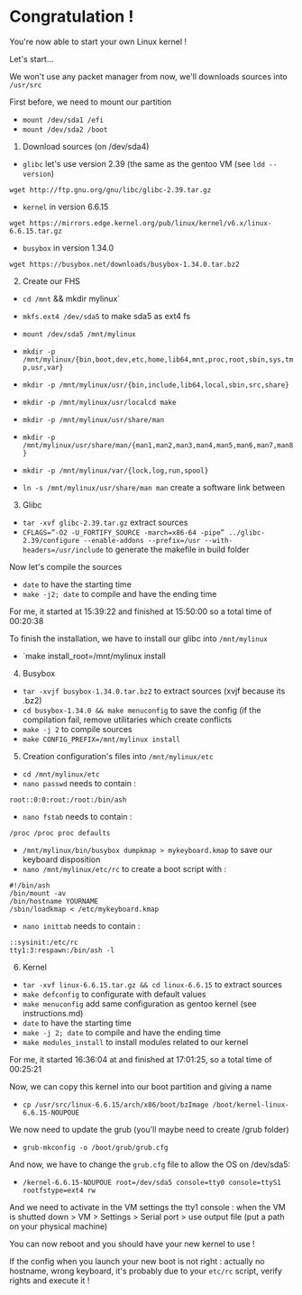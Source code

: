 # Congratulation !

You're now able to start your own Linux kernel !

Let's start...

We won't use any packet manager from now, we'll downloads sources into `/usr/src`

First before, we need to mount our partition

* `mount /dev/sda1 /efi`
* `mount /dev/sda2 /boot`

1) Download sources (on /dev/sda4)

* `glibc` let's use version 2.39 (the same as the gentoo VM (see `ldd --version`) 
```
wget http://ftp.gnu.org/gnu/libc/glibc-2.39.tar.gz
```

* `kernel` in version 6.6.15
```
wget https://mirrors.edge.kernel.org/pub/linux/kernel/v6.x/linux-6.6.15.tar.gz
```

* `busybox` in version 1.34.0
```
wget https://busybox.net/downloads/busybox-1.34.0.tar.bz2
```

2) Create our FHS

* `cd /mnt` && mkdir mylinux`
* `mkfs.ext4 /dev/sda5` to make sda5 as ext4 fs
* `mount /dev/sda5 /mnt/mylinux`

* `mkdir -p /mnt/mylinux/{bin,boot,dev,etc,home,lib64,mnt,proc,root,sbin,sys,tmp,usr,var}`
* `mkdir -p /mnt/mylinux/usr/{bin,include,lib64,local,sbin,src,share}`
* `mkdir -p /mnt/mylinux/usr/localcd make`
* `mkdir -p /mnt/mylinux/usr/share/man`
* `mkdir -p /mnt/mylinux/usr/share/man/{man1,man2,man3,man4,man5,man6,man7,man8}`
* `mkdir -p /mnt/mylinux/var/{lock,log,run,spool}`

* `ln -s /mnt/mylinux/usr/share/man man` create a software link between

3) Glibc

* `tar -xvf glibc-2.39.tar.gz` extract sources
* `CFLAGS=”-O2 -U_FORTIFY_SOURCE -march=x86-64 -pipe” ../glibc-2.39/configure --enable-addons --prefix=/usr --with-headers=/usr/include` to generate the makefile in build folder

Now let's compile the sources 
* `date` to have the starting time
* `make -j2; date` to compile and have the ending time

For me, it started at 15:39:22 and finished at 15:50:00 so a total time of 00:20:38

To finish the installation, we have to install our glibc into `/mnt/mylinux`

* `make install_root=/mnt/mylinux install


4) Busybox

* `tar -xvjf busybox-1.34.0.tar.bz2` to extract sources (xvjf because its .bz2)
* `cd busybox-1.34.0 && make menuconfig` to save the config (if the compilation fail, remove utilitaries which create conflicts
* `make -j 2` to compile sources
* `make CONFIG_PREFIX=/mnt/mylinux install`

5) Creation configuration's files into `/mnt/mylinux/etc`

* `cd /mnt/mylinux/etc`
* `nano passwd` needs to contain : 
```
root::0:0:root:/root:/bin/ash
```
* `nano fstab` needs to contain :
```
/proc /proc proc defaults
```
* `/mnt/mylinux/bin/busybox dumpkmap > mykeyboard.kmap` to save our keyboard disposition
* `nano /mnt/mylinux/etc/rc` to create a boot script with : 
```
#!/bin/ash
/bin/mount -av
/bin/hostname YOURNAME
/sbin/loadkmap < /etc/mykeyboard.kmap
```

* `nano inittab` needs to contain :
```
::sysinit:/etc/rc
tty1:3:respawn:/bin/ash -l
```

6) Kernel

* `tar -xvf linux-6.6.15.tar.gz && cd linux-6.6.15` to extract sources
* `make defconfig` to configurate with default values
* `make menuconfig` add same configuration as gentoo kernel (see instructions.md)
* `date` to have the starting time
* `make -j 2; date` to compile and have the ending time
* `make modules_install` to install modules related to our kernel

For me, it started 16:36:04 at and finished at 17:01:25, so a total time of 00:25:21


Now, we can copy this kernel into our boot partition and giving a name

* `cp /usr/src/linux-6.6.15/arch/x86/boot/bzImage /boot/kernel-linux-6.6.15-NOUPOUE`

We now need to update the grub (you'll maybe need to create /grub folder)

* `grub-mkconfig -o /boot/grub/grub.cfg`

And now, we have to change the `grub.cfg` file to allow the OS on /dev/sda5:

* `/kernel-6.6.15-NOUPOUE root=/dev/sda5 console=tty0 console=ttyS1 rootfstype=ext4 rw`

And we need to activate in the VM settings the tty1 console : when the VM is shutted down > VM > Settings > Serial port > use output file (put a path on your physical machine)

You can now reboot and you should have your new kernel to use !

If the config when you launch your new boot is not right : actually no hostname, wrong keyboard, it's probably due to your `etc/rc` script, verify rights and execute it !
